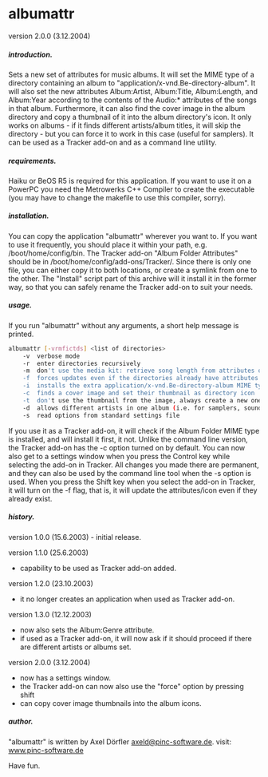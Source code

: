 # albumattr
version 2.0.0 (3.12.2004)

##### introduction.
Sets a new set of attributes for music albums. It will set the MIME type of a directory containing an album to "application/x-vnd.Be-directory-album". It will also set the new attributes Album:Artist, Album:Title, Album:Length, and Album:Year according to the contents of the Audio:* attributes of the songs in that album. Furthermore, it can also find the cover image in the album directory and copy a thumbnail of it into the album directory's icon.
It only works on albums - if it finds different artists/album titles, it will skip the directory - but you can force it to work in this case (useful for samplers).
It can be used as a Tracker add-on and as a command line utility.

##### requirements.
Haiku or BeOS R5 is required for this application. If you want to use it on a PowerPC you need the Metrowerks C++ Compiler to create the executable (you may have to change the makefile to use this compiler, sorry).

##### installation.
You can copy the application "albumattr" wherever you want to. If you want to use it frequently, you should place it within your path, e.g. /boot/home/config/bin.
The Tracker add-on "Album Folder Attributes" should be in /boot/home/config/add-ons/Tracker/. Since there is only one file, you can either copy it to both locations, or create a symlink from one to the other.
The "Install" script part of this archive will it install it in the former way, so that you can safely rename the Tracker add-on to suit your needs.

##### usage.
If you run "albumattr" without any arguments, a short help message is printed.
```sh
albumattr [-vrmfictds] <list of directories>
	-v	verbose mode
	-r	enter directories recursively
	-m	don't use the media kit: retrieve song length from attributes only
	-f	forces updates even if the directories already have attributes
	-i	installs the extra application/x-vnd.Be-directory-album MIME type
	-c	finds a cover image and set their thumbnail as directory icon
	-t	don't use the thumbnail from the image, always create a new one
	-d	allows different artists in one album (i.e. for samplers, soundtracks, ...)
	-s	read options from standard settings file
```
If you use it as a Tracker add-on, it will check if the Album Folder MIME type is installed, and will install it first, it not. Unlike the command line version, the Tracker add-on has the -c option turned on by default.
You can now also get to a settings window when you press the Control key while selecting the add-on in Tracker. All changes you made there are permanent, and they can also be used by the command line tool when the -s option is used.
When you press the Shift key when you select the add-on in Tracker, it will turn on the -f flag, that is, it will update the attributes/icon even if they already exist.

##### history.
version 1.0.0 (15.6.2003)
	- initial release.

version 1.1.0 (25.6.2003)
 - capability to be used as Tracker add-on added.

version 1.2.0 (23.10.2003)
 - it no longer creates an application when used as Tracker add-on.

version 1.3.0 (12.12.2003)
 - now also sets the Album:Genre attribute.
 - if used as a Tracker add-on, it will now ask if it should proceed if there are different artists or albums set.

version 2.0.0 (3.12.2004)
 - now has a settings window.
 - the Tracker add-on can now also use the "force" option by pressing shift
 - can copy cover image thumbnails into the album icons.

##### author.
"albumattr" is written by Axel Dörfler <axeld@pinc-software.de>.
visit: www.pinc-software.de

Have fun.
